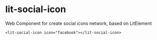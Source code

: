# lit-social-icon

Web Component for create social icons network, based on LitElement

```
<lit-social-icon icon="facebook"></lit-social-icon>
```